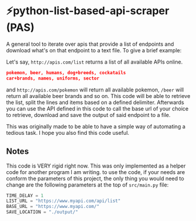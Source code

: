 # ⚡python-list-based-api-scraper (PAS)
A general tool to iterate over apis that provide a list of endpoints and download what's on that endpoint to a text file.
To give a brief example:

Let's say, `http://apis.com/list` returns a list of all available APIs online.

```json
pokemon, beer, humans, dog+breeds, cockatails
car+brands, names, uniforms, sector
```
and `http://apis.com/pokemon` will return all available pokemon, `/beer` will return all available beer brands and so on.
This code will be able to retrieve the list, split the lines and items based on a defined delimiter. Afterwards
you can use the API defined in this code to call the base url of your choice to retrieve, download and save the output of said endpoint
to a file. 

This was originally made to be able to have a simple way of automating a tedious task. I hope you also
find this code useful. 


## Notes
This code is VERY rigid right now. This was only implemented as a helper code for another program I am writing.
to use the code, if your needs are conform the parameters of this project, the only thing
you would need to change are the following parameters at the top of `src/main.py` file:

```python
TIME_DELAY = 1
LIST_URL = "https://www.myapi.com/api/list"
BASE_URL = "https://www.myapi.com/"
SAVE_LOCATION = "./output/"
```
